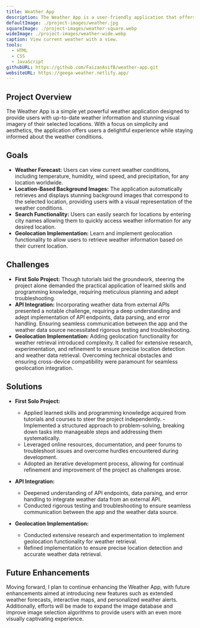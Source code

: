 ```yaml
---
title: Weather App
description: The Weather App is a user-friendly application that offers up-to-date weather information and captivating visual imagery of user-selected locations. With a focus on simplicity, it ensures a delightful user experience while keeping users informed about accurate weather conditions.
defaultImage: ./project-images/weather.jpg
squareImage: ./project-images/weather-square.webp
wideImage: ./project-images/weather-wide.webp
caption: View current weather with a view.
tools:
  - HTML
  - CSS
  - JavaScript
githubURL: https://github.com/FaizanAsifB/weather-app.git
websiteURL: https://geega-weather.netlify.app/
---
```


## Project Overview

The Weather App is a simple yet powerful weather application designed to provide users with up-to-date weather information and stunning visual imagery of their selected locations. With a focus on simplicity and aesthetics, the application offers users a delightful experience while staying informed about the weather conditions.

## Goals

- **Weather Forecast:** Users can view current weather conditions, including temperature, humidity, wind speed, and precipitation, for any location worldwide.
- **Location-Based Background Images:** The application automatically retrieves and displays stunning background images that correspond to the selected location, providing users with a visual representation of the weather conditions.
- **Search Functionality:** Users can easily search for locations by entering city names allowing them to quickly access weather information for any desired location.
- **Geolocation Implementation:** Learn and implement geolocation functionality to allow users to retrieve weather information based on their current location.

## Challenges

- **First Solo Project:** Though tutorials laid the groundwork, steering the project alone demanded the practical application of learned skills and programming knowledge, requiring meticulous planning and adept troubleshooting.
- **API Integration:** Incorporating weather data from external APIs presented a notable challenge, requiring a deep understanding and adept implementation of API endpoints, data parsing, and error handling. Ensuring seamless communication between the app and the weather data source necessitated rigorous testing and troubleshooting.
- **Geolocation Implementation:** Adding geolocation functionality for weather retrieval introduced complexity. It called for extensive research, experimentation, and refinement to ensure precise location detection and weather data retrieval. Overcoming technical obstacles and ensuring cross-device compatibility were paramount for seamless geolocation integration.

## Solutions

- **First Solo Project:**

  - Applied learned skills and programming knowledge acquired from tutorials and courses to steer the project independently.
    -Implemented a structured approach to problem-solving, breaking down tasks into manageable steps and addressing them systematically.
  - Leveraged online resources, documentation, and peer forums to troubleshoot issues and overcome hurdles encountered during development.
  - Adopted an iterative development process, allowing for continual refinement and improvement of the project as challenges arose.

- **API Integration:**

  - Deepened understanding of API endpoints, data parsing, and error handling to integrate weather data from an external API.
  - Conducted rigorous testing and troubleshooting to ensure seamless communication between the app and the weather data source.

- **Geolocation Implementation:**
  - Conducted extensive research and experimentation to implement geolocation functionality for weather retrieval.
  - Refined implementation to ensure precise location detection and accurate weather data retrieval.

## Future Enhancements

Moving forward, I plan to continue enhancing the Weather App, with future enhancements aimed at introducing new features such as extended weather forecasts, interactive maps, and personalized weather alerts. Additionally, efforts will be made to expand the image database and improve image selection algorithms to provide users with an even more visually captivating experience.
